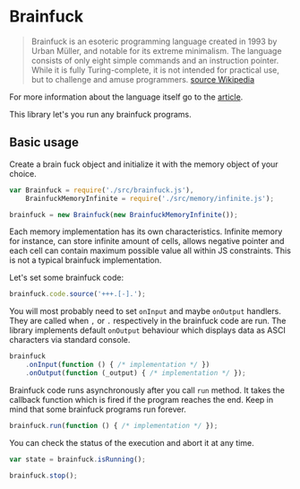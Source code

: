 # Brainfuck

> Brainfuck is an esoteric programming language created in 1993 by Urban Müller, and notable for its extreme minimalism.
> The language consists of only eight simple commands and an instruction pointer. While it is fully Turing-complete, it is not intended for practical use, but to challenge and amuse programmers. [source Wikipedia](https://en.wikipedia.org/wiki/Brainfuck)

For more information about the language itself go to the [article](https://en.wikipedia.org/wiki/Brainfuck).

This library let's you run any brainfuck programs.

## Basic usage

Create a brain fuck object and initialize it with the memory object of your choice. 

```javascript
var Brainfuck = require('./src/brainfuck.js'),
    BrainfuckMemoryInfinite = require('./src/memory/infinite.js');

brainfuck = new Brainfuck(new BrainfuckMemoryInfinite());
```

Each memory implementation has its own characteristics. Infinite memory for instance, can store infinite amount of cells, allows negative pointer and each cell can contain maximum possible value all within JS constraints. This is not a typical brainfuck implementation.

Let's set some brainfuck code:

```javascript
brainfuck.code.source('+++.[-].');
```

You will most probably need to set ``onInput`` and maybe ``onOutput`` handlers. They are called when ``,`` or ``.`` respectively in the brainfuck code are run. The library implements default ``onOutput`` behaviour which displays data as ASCI characters via standard console.

```javascript
brainfuck
    .onInput(function () { /* implementation */ })
    .onOutput(function (_output) { /* implementation */ });
```

Brainfuck code runs asynchronously after you call ```run``` method. It takes the callback function which is fired if the program reaches the end. Keep in mind that some brainfuck programs run forever. 

```javascript
brainfuck.run(function () { /* implementation */ });
```

You can check the status of the execution and abort it at any time.

```javascript
var state = brainfuck.isRunning();

brainfuck.stop();
```

